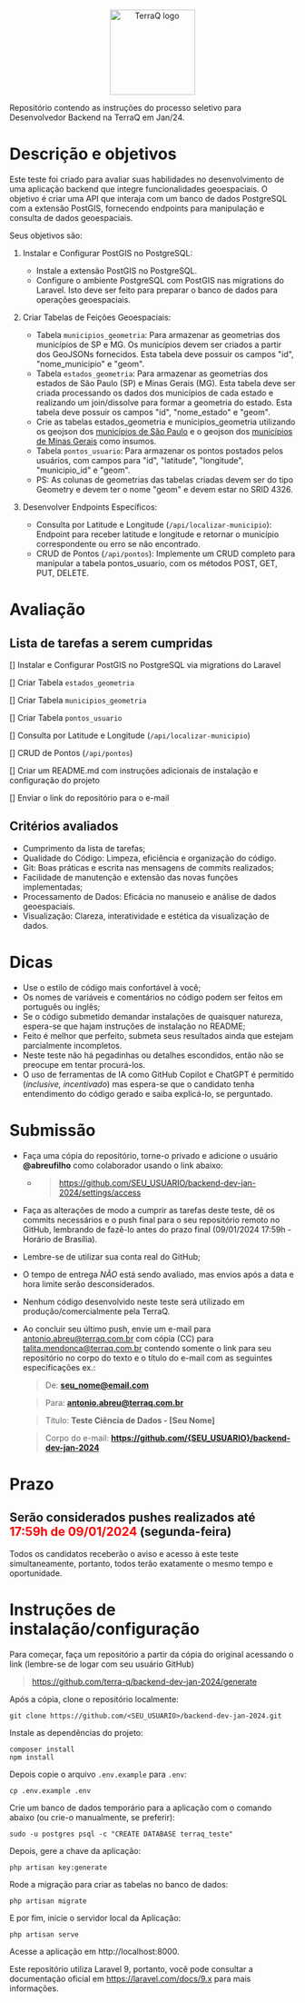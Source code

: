 <p align="center">
  <br>
  <img alt="TerraQ logo" width="150" src="https://sigma01.nyc3.digitaloceanspaces.com/terraq/assets/images/logo/logo.png"/>
  <br>
</p>
 
Repositório contendo as instruções do processo seletivo para Desenvolvedor Backend na TerraQ em Jan/24.

# Descrição e objetivos

Este teste foi criado para avaliar suas habilidades no desenvolvimento de uma aplicação backend que integre funcionalidades geoespaciais. O objetivo é criar uma API que interaja com um banco de dados PostgreSQL com a extensão PostGIS, fornecendo endpoints para manipulação e consulta de dados geoespaciais.

Seus objetivos são:

1. Instalar e Configurar PostGIS no PostgreSQL:

    - Instale a extensão PostGIS no PostgreSQL.
    - Configure o ambiente PostgreSQL com PostGIS nas migrations do Laravel. Isto deve ser feito para preparar o banco de dados para operações geoespaciais.


2. Criar Tabelas de Feições Geoespaciais:

    - Tabela `municipios_geometria`: Para armazenar as geometrias dos municípios de SP e MG. Os municípios devem ser criados a partir dos GeoJSONs fornecidos. Esta tabela deve possuir os campos "id", "nome_municipio" e "geom".
    - Tabela `estados_geometria`: Para armazenar as geometrias dos estados de São Paulo (SP) e Minas Gerais (MG). Esta tabela deve ser criada processando os dados dos municípios de cada estado e realizando um join/dissolve para formar a geometria do estado. Esta tabela deve possuir os campos "id", "nome_estado" e "geom".
    - Crie as tabelas estados_geometria e municipios_geometria utilizando os geojson dos [municípios de São Paulo](https://raw.githubusercontent.com/tbrugz/geodata-br/master/geojson/geojs-35-mun.json) e o geojson dos [municípios de Minas Gerais](https://raw.githubusercontent.com/tbrugz/geodata-br/master/geojson/geojs-31-mun.json) como insumos.
    - Tabela `pontos_usuario`: Para armazenar os pontos postados pelos usuários, com campos para "id", "latitude", "longitude", "municipio_id" e "geom".
    - PS: As colunas de geometrias das tabelas criadas devem ser do tipo Geometry e devem ter o nome "geom" e devem estar no SRID 4326.


3. Desenvolver Endpoints Específicos:

    - Consulta por Latitude e Longitude (`/api/localizar-municipio`): Endpoint para receber latitude e longitude e retornar o município correspondente ou erro se não encontrado.
    - CRUD de Pontos (`/api/pontos`): Implemente um CRUD completo para manipular a tabela pontos_usuario, com os métodos POST, GET, PUT, DELETE.

# Avaliação
## Lista de tarefas a serem cumpridas
[] Instalar e Configurar PostGIS no PostgreSQL via migrations do Laravel

[] Criar Tabela `estados_geometria`

[] Criar Tabela `municipios_geometria`

[] Criar Tabela `pontos_usuario`

[] Consulta por Latitude e Longitude (`/api/localizar-municipio`)

[] CRUD de Pontos (`/api/pontos`)

[] Criar um README.md com instruções adicionais de instalação e configuração do projeto

[] Enviar o link do repositório para o e-mail


## Critérios avaliados
* Cumprimento da lista de tarefas;
* Qualidade do Código: Limpeza, eficiência e organização do código.
* Git: Boas práticas e escrita nas mensagens de commits realizados;
* Facilidade de manutenção e extensão das novas funções implementadas;
* Processamento de Dados: Eficácia no manuseio e análise de dados geoespaciais.
* Visualização: Clareza, interatividade e estética da visualização de dados.

# Dicas
* Use o estilo de código mais confortável à você;
* Os nomes de variáveis e comentários no código podem ser feitos em português ou inglês;
* Se o código submetido demandar instalações de quaisquer natureza, espera-se que hajam instruções de instalação no README;
* Feito é melhor que perfeito, submeta seus resultados ainda que estejam parcialmente incompletos.
* Neste teste não há pegadinhas ou detalhes escondidos, então não se preocupe em tentar procurá-los.
* O uso de ferramentas de IA como GitHub Copilot e ChatGPT é permitido (*inclusive, incentivado*) mas espera-se que o candidato tenha entendimento do código gerado e saiba explicá-lo, se perguntado.

# Submissão
* Faça uma cópia do repositório, torne-o privado e adicione o usuário **@abreufilho** como colaborador usando o link abaixo:
  * >https://github.com/SEU_USUARIO/backend-dev-jan-2024/settings/access
* Faça as alterações de modo a cumprir as tarefas deste teste, dê os commits necessários e o push final para o seu repositório remoto no GitHub, lembrando de fazê-lo antes do prazo final (09/01/2024 17:59h - Horário de Brasília).
* Lembre-se de utilizar sua conta real do GitHub;
* O tempo de entrega *NÃO* está sendo avaliado, mas envios após a data e hora limite serão desconsiderados.
* Nenhum código desenvolvido neste teste será utilizado em produção/comercialmente pela TerraQ.
* Ao concluir seu último push, envie um e-mail para antonio.abreu@terraq.com.br com cópia (CC) para talita.mendonca@terraq.com.br contendo somente o link para seu repositório no corpo do texto e o título do e-mail com as seguintes especificações ex.:
  >De: **seu_nome@email.com**

  >Para: **antonio.abreu@terraq.com.br**

  >Título: **Teste Ciência de Dados - [Seu Nome]**

  >Corpo do e-mail: **https://github.com/{SEU_USUARIO}/backend-dev-jan-2024**
   
# Prazo

## Serão considerados pushes realizados até <span style="color:red">**17:59h de 09/01/2024**</span> (segunda-feira)

Todos os candidatos receberão o aviso e acesso à este teste simultaneamente, portanto, todos terão exatamente o mesmo tempo e oportunidade.

# Instruções de instalação/configuração

Para começar, faça um repositório a partir da cópia do original acessando o link (lembre-se de logar com seu usuário GitHub)
> https://github.com/terra-q/backend-dev-jan-2024/generate

Após a cópia, clone o repositório localmente:

```
git clone https://github.com/<SEU_USUARIO>/backend-dev-jan-2024.git
```

Instale as dependências do projeto:

```
composer install
npm install
```

Depois copie o arquivo `.env.example` para `.env`:

```
cp .env.example .env
```

Crie um banco de dados temporário para a aplicação com o comando abaixo (ou crie-o manualmente, se preferir):
    
```
sudo -u postgres psql -c "CREATE DATABASE terraq_teste"
```

Depois, gere a chave da aplicação:

```
php artisan key:generate
```

Rode a migração para criar as tabelas no banco de dados:

```
php artisan migrate
```

E por fim, inicie o servidor local da Aplicação:

```
php artisan serve
```

Acesse a aplicação em http://localhost:8000.

Este repositório utiliza Laravel 9, portanto, você pode consultar a documentação oficial em https://laravel.com/docs/9.x para mais informações.